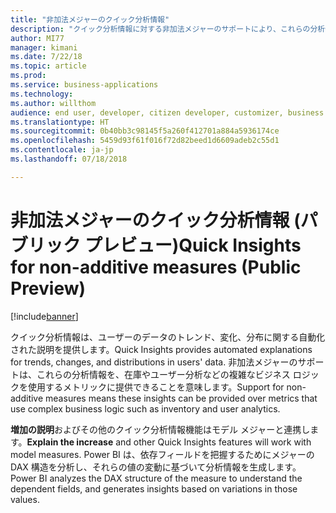 ```yaml
---
title: "非加法メジャーのクイック分析情報"
description: "クイック分析情報に対する非加法メジャーのサポートにより、これらの分析情報を、在庫やユーザー分析などの複雑なビジネス ロジックを使用するメトリックに提供することができます"
author: MI77
manager: kimani
ms.date: 7/22/18
ms.topic: article
ms.prod: 
ms.service: business-applications
ms.technology: 
ms.author: willthom
audience: end user, developer, citizen developer, customizer, business analyst, IT pro
ms.translationtype: HT
ms.sourcegitcommit: 0b40bb3c98145f5a260f412701a884a5936174ce
ms.openlocfilehash: 5459d93f61f016f72d82beed1d6609adeb2c55d1
ms.contentlocale: ja-jp
ms.lasthandoff: 07/18/2018

---
```


# <a name="quick-insights-for-non-additive-measures-public-preview"></a><span data-ttu-id="96baf-103">非加法メジャーのクイック分析情報 (パブリック プレビュー)</span><span class="sxs-lookup"><span data-stu-id="96baf-103">Quick Insights for non-additive measures (Public Preview)</span></span>

[!include[banner](../../../includes/banner.md)]

<span data-ttu-id="96baf-104">クイック分析情報は、ユーザーのデータのトレンド、変化、分布に関する自動化された説明を提供します。</span><span class="sxs-lookup"><span data-stu-id="96baf-104">Quick Insights provides automated explanations for trends, changes, and distributions in users' data.</span></span> <span data-ttu-id="96baf-105">非加法メジャーのサポートは、これらの分析情報を、在庫やユーザー分析などの複雑なビジネス ロジックを使用するメトリックに提供できることを意味します。</span><span class="sxs-lookup"><span data-stu-id="96baf-105">Support for non-additive measures means these insights can be provided over metrics that use complex business logic such as inventory and user analytics.</span></span> 

<span data-ttu-id="96baf-106">**増加の説明**およびその他のクイック分析情報機能はモデル メジャーと連携します。</span><span class="sxs-lookup"><span data-stu-id="96baf-106">**Explain the increase** and other Quick Insights features will work with model measures.</span></span> <span data-ttu-id="96baf-107">Power BI は、依存フィールドを把握するためにメジャーの DAX 構造を分析し、それらの値の変動に基づいて分析情報を生成します。</span><span class="sxs-lookup"><span data-stu-id="96baf-107">Power BI analyzes the DAX structure of the measure to understand the dependent fields, and generates insights based on variations in those values.</span></span>

<!--
### Who uses this feature
This feature is intended for all report users. It works without any additional setup. 
## Status
### Development status
In development
#### Target timeframe
October ‘18
-->

